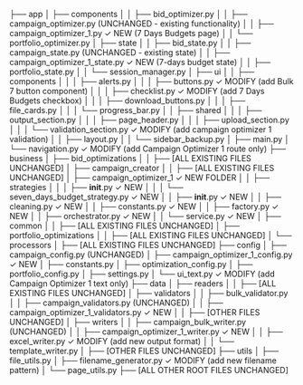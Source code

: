  ├── app
  │   ├── components
  │   │   ├── bid_optimizer.py
  │   │   ├── campaign_optimizer.py (UNCHANGED - existing functionality)
  │   │   ├── campaign_optimizer_1.py ✓ NEW (7 Days Budgets page)
  │   │   └── portfolio_optimizer.py
  │   ├── state
  │   │   ├── bid_state.py
  │   │   ├── campaign_state.py (UNCHANGED - existing state)
  │   │   ├── campaign_optimizer_1_state.py ✓ NEW (7-days budget state)
  │   │   ├── portfolio_state.py
  │   │   └── session_manager.py
  │   ├── ui
  │   │   ├── components
  │   │   │   ├── alerts.py
  │   │   │   ├── buttons.py ✓ MODIFY (add Bulk 7 button component)
  │   │   │   ├── checklist.py ✓ MODIFY (add 7 Days Budgets checkbox)
  │   │   │   ├── download_buttons.py
  │   │   │   ├── file_cards.py
  │   │   │   └── progress_bar.py
  │   │   ├── shared
  │   │   │   ├── output_section.py
  │   │   │   ├── page_header.py
  │   │   │   ├── upload_section.py
  │   │   │   └── validation_section.py ✓ MODIFY (add campaign optimizer 1 
  validation)
  │   │   ├── layout.py
  │   │   └── sidebar_backup.py
  │   ├── main.py
  │   └── navigation.py ✓ MODIFY (add Campaign Optimizer 1 route only)
  ├── business
  │   ├── bid_optimizations
  │   │   ├── [ALL EXISTING FILES UNCHANGED]
  │   ├── campaign_creator
  │   │   ├── [ALL EXISTING FILES UNCHANGED]
  │   ├── campaign_optimizer_1 ✓ NEW FOLDER
  │   │   ├── strategies
  │   │   │   ├── __init__.py ✓ NEW
  │   │   │   └── seven_days_budget_strategy.py ✓ NEW
  │   │   ├── __init__.py ✓ NEW
  │   │   ├── cleaning.py ✓ NEW
  │   │   ├── constants.py ✓ NEW
  │   │   ├── factory.py ✓ NEW
  │   │   ├── orchestrator.py ✓ NEW
  │   │   └── service.py ✓ NEW
  │   ├── common
  │   │   ├── [ALL EXISTING FILES UNCHANGED]
  │   ├── portfolio_optimizations
  │   │   ├── [ALL EXISTING FILES UNCHANGED]
  │   └── processors
  │       ├── [ALL EXISTING FILES UNCHANGED]
  ├── config
  │   ├── campaign_config.py (UNCHANGED)
  │   ├── campaign_optimizer_1_config.py ✓ NEW
  │   ├── constants.py
  │   ├── optimization_config.py
  │   ├── portfolio_config.py
  │   ├── settings.py
  │   └── ui_text.py ✓ MODIFY (add Campaign Optimizer 1 text only)
  ├── data
  │   ├── readers
  │   │   ├── [ALL EXISTING FILES UNCHANGED]
  │   ├── validators
  │   │   ├── bulk_validator.py
  │   │   ├── campaign_validators.py (UNCHANGED)
  │   │   ├── campaign_optimizer_1_validators.py ✓ NEW
  │   │   ├── [OTHER FILES UNCHANGED]
  │   ├── writers
  │   │   ├── campaign_bulk_writer.py (UNCHANGED)
  │   │   ├── campaign_optimizer_1_writer.py ✓ NEW
  │   │   ├── excel_writer.py ✓ MODIFY (add new output format)
  │   │   └── template_writer.py
  │   ├── [OTHER FILES UNCHANGED]
  ├── utils
  │   ├── file_utils.py
  │   ├── filename_generator.py ✓ MODIFY (add new filename pattern)
  │   └── page_utils.py
  ├── [ALL OTHER ROOT FILES UNCHANGED]